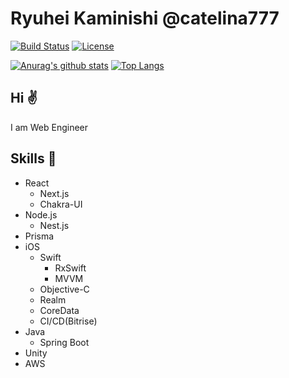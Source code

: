 # Ryuhei Kaminishi @catelina777

[![Build Status](http://img.shields.io/travis/badges/badgerbadgerbadger.svg?style=flat-square)](https://travis-ci.org/badges/badgerbadgerbadger) 
[![License](http://img.shields.io/:license-mit-blue.svg?style=flat-square)](http://badges.mit-license.org)

[![Anurag's github stats](https://github-readme-stats.vercel.app/api?username=catelina777)](https://github.com/anuraghazra/github-readme-stats)
[![Top Langs](https://github-readme-stats.vercel.app/api/top-langs/?username=catelina777)](https://github.com/catelina777)

## Hi ✌️

I am Web Engineer

## Skills 💪

- React
  - Next.js
  - Chakra-UI
- Node.js
  - Nest.js
- Prisma
- iOS
  - Swift
    - RxSwift
    - MVVM
  - Objective-C
  - Realm
  - CoreData
  - CI/CD(Bitrise)
- Java
  - Spring Boot
- Unity
- AWS
